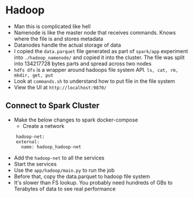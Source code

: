 # Hadoop
* Man this is complicated like hell
* Namenode is like the master node that receives commands. Knows where the file is and stores metadata
* Datanodes handle the actual storage of data
* I copied the `data.parquet` file generated as part of `spark/app` experiment into `./hadoop_namenode/` and copied it into the cluster. The file was split into 134217728 bytes parts and spread across two nodes
* `hdfs dfs` is a wrapper around hadoops file system API. `ls, cat, rm, mkdir, get, put`
* Look at `commands.sh` to understand how to put file in the file system
* View the UI at `http://localhost:9870/`


## Connect to Spark Cluster
* Make the below changes to spark docker-compose
  * Create a network
```
    hadoop-net:
    external:
      name: hadoop_hadoop-net
```
  * Add the `hadoop-net` to all the services 
  * Start the services
  * Use the `app/hadoop/main.py` to run the job
  * Before that, copy the data.parquet to hadoop file system
  * It's slower than FS lookup. You probably need hundreds of GBs to Terabytes of data to see real performance
